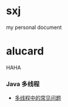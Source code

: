 # sxj
my personal document
# alucard
HAHA

### Java 多线程
- [多线程中的常见问题](https://github.com/sunxiji/sxj/blob/master/MD/Java%20%E5%A4%9A%E7%BA%BF%E7%A8%8B%E5%B8%B8%E8%A7%81%E9%97%AE%E9%A2%98.md)
